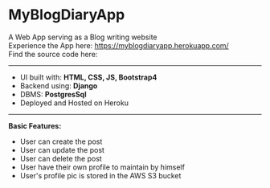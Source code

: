 # MyBlogDiaryApp

A Web App serving as a Blog writing website<br>
Experience the App here: https://myblogdiaryapp.herokuapp.com/<br>
Find the source code here: <br>
<hr>


<ul>
    <li>UI built with: <b>HTML, CSS, JS, Bootstrap4</b></li>
    <li>Backend using: <b>Django</b></li>   
    <li>DBMS: <b>PostgresSql</b></li>
    <li>Deployed and Hosted on Heroku</li>
</ul>
<hr>

**Basic Features:**<br>
<ul>
    <li>User can create the post</li>
    <li>User can update the post</li>
    <li>User can delete the post</li>
    <li>User have their own profile to maintain by himself</li>
    <li>User's profile pic is stored in the AWS S3 bucket</li>
</ul>
